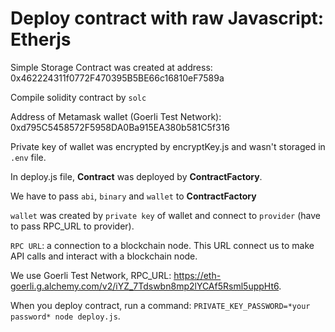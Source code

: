 # Deploy contract with raw Javascript: Etherjs

Simple Storage Contract was created at address: 0x462224311f0772F470395B5BE66c16810eF7589a

Compile solidity contract by `solc`

Address of Metamask wallet (Goerli Test Network): 0xd795C5458572F5958DA0Ba915EA380b581C5f316

Private key of wallet was encrypted by encryptKey.js and wasn't storaged in `.env` file.

In deploy.js file, **Contract** was deployed by **ContractFactory**.

We have to pass `abi`, `binary` and `wallet` to **ContractFactory**

`wallet` was created by `private key` of wallet and connect to `provider` (have to pass RPC_URL to provider).

`RPC URL`: a connection to a blockchain node. This URL connect us to make API calls and interact with a blockchain node.

We use Goerli Test Network, RPC_URL: https://eth-goerli.g.alchemy.com/v2/iYZ_7Tdswbn8mp2lYCAf5Rsml5uppHt6.

When you deploy contract, run a command: `PRIVATE_KEY_PASSWORD=*your password* node deploy.js`.
